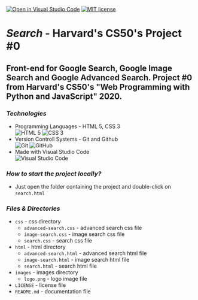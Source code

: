 [![Open in Visual Studio Code](https://open.vscode.dev/badges/open-in-vscode.svg)](https://open.vscode.dev/mmanchev23/search)
[![MIT license](https://img.shields.io/badge/License-MIT-blue.svg)](https://github.com/mmanchev23/search/blob/master/LICENSE)

# ***Search*** - Harvard's CS50's Project #0

## Front-end for Google Search, Google Image Search and Google Advanced Search. Project #0 from Harvard's CS50's "Web Programming with Python and JavaScript" 2020.

### ***Technologies***
<ul>
    <li>
        Programming Languages - HTML 5, CSS 3
        <br/>
        <img alt="HTML 5" src="https://img.shields.io/badge/html5-%23E34F26.svg?style=for-the-badge&logo=html5&logoColor=white"/>
        <img alt="CSS 3" src="https://img.shields.io/badge/css3-%231572B6.svg?style=for-the-badge&logo=css3&logoColor=white"/>
    </li>
    <li>
        Version Controll Systems - Git and Github
        <br/>
        <img alt="Git" src="https://img.shields.io/badge/git-%23F05033.svg?style=for-the-badge&logo=git&logoColor=white"/>
        <img alt="GitHub" src="https://img.shields.io/badge/github-%23121011.svg?style=for-the-badge&logo=github&logoColor=white"/>
    </li>
    <li>
        Made with Visual Studio Code
        <br/>
        <img alt="Visual Studio Code" src="https://img.shields.io/badge/VisualStudioCode-0078d7.svg?style=for-the-badge&logo=visual-studio-code&logoColor=white"/>
    </li>
</ul>

### ***How to start the project locally?***
- Just open the folder containing the project and double-click on `search.html`

### ***Files & Directories***
- `css` - css directory
  - `advanced-search.css` - advanced search css file
  - `image-search.css` - image search css file
  - `search.css` - search css file
- `html` - html directory
  - `advanced-search.html` - advanced search html file
  - `image-search.html` - image search html file
  - `search.html` - search html file
- `images` - images directory
  - `logo.png` - logo image file
- `LICENSE` - license file
- `README.md` - documentation file
